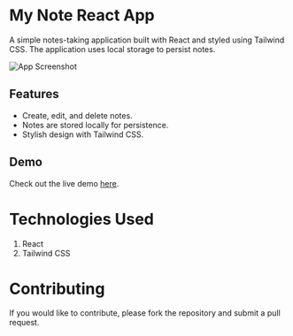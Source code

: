# My Note React App

A simple notes-taking application built with React and styled using Tailwind CSS. The application uses local storage to persist notes.

![App Screenshot](./assets/image.JPG)

## Features

- Create, edit, and delete notes.
- Notes are stored locally for persistence.
- Stylish design with Tailwind CSS.

## Demo

Check out the live demo [here]().



# Technologies Used

1. React
2. Tailwind CSS

# Contributing

If you would like to contribute, please fork the repository and submit a pull request.
